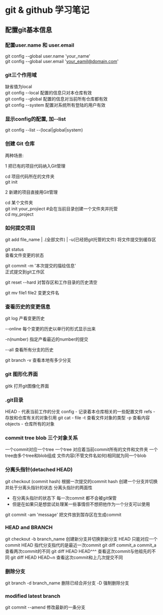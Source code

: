 # git & github 学习笔记

## 配置git基本信息

### 配置user.name 和 user.email   

git config --global user.name 'your_name'  
git config --global user.email   'your_eamil@domain.com'  

### git三个作用域
缺省值为local  
git config --local  配置的信息只对本仓库有效    
git config --global 配置的信息对当前所有仓库都有效    
git config --system 配置对系统所有登陆的用户有效  

### 显示config的配置, 加--list
git config --list --(local|global|system)  

### 创建 Git 仓库

两种场景:  

1  把已有的项目代码纳入Git管理  

cd 项目代码所在的文件夹  
git init  

2 新建的项目直接用Git管理  

cd 某个文件夹  
git init your_projiect #会在当前目录创建一个文件夹并托管   
cd my_project   

### 如何提交项目

git add file_name | .(全部文件)  | -u(已经把git托管的文件)
将文件提交到缓存区

git status  
查看文件变更的状态 

git commit -m '本次提交的描绘信息'   
正式提交到git工作区 

git reset --hard 
对暂存区和工作目录的历史清空    

git mv file1 file2
变更文件名  

### 查看历史的变更信息  

git log 产看变更历史  

--online 每个变更的历史以单行的形式显示出来  

-n(number) 指定产看最近的number的提交  

--all 查看所有分支的历史

git branch -v 查看本地有多少分支  

### git 图形化界面
gitk 打开git图像化界面

### .git目录

HEAD - 代表当前工作的分支
config -  记录着本仓库相关的一些配置文件
refs - 存放和仓库有关的对象引用
git cat - file -t  查看文件对象的类型
               -p  查看内容
objects - 仓库所有的对象

### commit tree blob 三个对象关系
一个commit对应一个tree
一个tree 对应着当前commit所有的文件和文件夹
一个tree由多个tree和blob组成
文件内容(不管文件名如何)相同就为同一个blob

### 分离头指针(detached HEAD)
git checkout (commit hash) 根据一次提交的commit hash 创建一个分支并切换 并处于分离头指针的状态
分离头指针的两面性
- 在分离头指针的状态下 每一次commit 都不会被git保管
- 但是在如果只是想尝试处理某一些事情但不想把他作为一个分支可以使用

git commit -am 'message' 把文件放到暂存区在生成commit


### HEAD and BRANCH
git checkout -b branch_name 创建新分支并切换到新分支
HEAD 只能对应一个commit 
HEAD 指代分支指代的是最近一次commit
git diff commit_a commit_a 查看两次commit的不同
git diff HEAD HEAD^^^ 查看这次commit与他祖先的不同
git diff HEAD HEAD~n 查看这次commit和上几次提交不同

### 删除分支

git branch -d branch_name 删除已经合并分支
           -D 强制删除分支

### modified latest branch
git commit --amend 修改最新的一条分支




